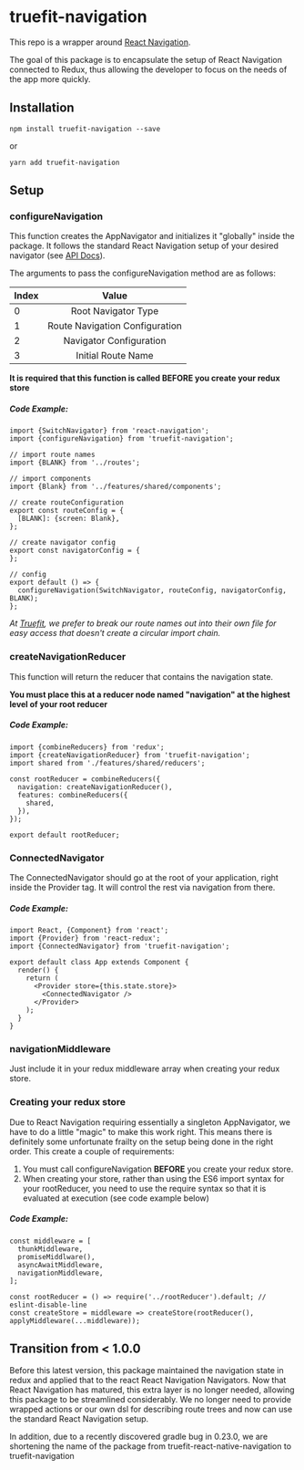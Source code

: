 # truefit-navigation
This repo is a wrapper around [React Navigation](https://reactnavigation.org/).

The goal of this package is to encapsulate the setup of React Navigation connected to Redux, thus allowing the developer to focus on the needs of the app more quickly.

## Installation
```
npm install truefit-navigation --save
```

or

```
yarn add truefit-navigation
```

## Setup
### configureNavigation
This function creates the AppNavigator and initializes it "globally" inside the package. It follows the standard React Navigation setup of your desired navigator (see [API Docs](https://reactnavigation.org/docs/api-reference.html)).

The arguments to pass the configureNavigation method are as follows:

| Index | Value |
| ------------- |:-------------:|
| 0 | Root Navigator Type |
| 1 | Route Navigation Configuration |
| 2 | Navigator Configuration |
| 3 | Initial Route Name |

**It is required that this function is called BEFORE you create your redux store**

##### Code Example:
```
import {SwitchNavigator} from 'react-navigation';
import {configureNavigation} from 'truefit-navigation';

// import route names
import {BLANK} from '../routes';

// import components
import {Blank} from '../features/shared/components';

// create routeConfiguration
export const routeConfig = {
  [BLANK]: {screen: Blank},
};

// create navigator config
export const navigatorConfig = {
};

// config
export default () => {
  configureNavigation(SwitchNavigator, routeConfig, navigatorConfig, BLANK);
};
```
*At [Truefit](https://truefit.io), we prefer to break our route names out into their own file for easy access that doesn't create a circular import chain.*

### createNavigationReducer
This function will return the reducer that contains the navigation state.

**You must place this at a reducer node named "navigation" at the highest level of your root reducer**

##### Code Example: 
```
import {combineReducers} from 'redux';
import {createNavigationReducer} from 'truefit-navigation';
import shared from './features/shared/reducers';

const rootReducer = combineReducers({
  navigation: createNavigationReducer(),
  features: combineReducers({
    shared,
  }),
});

export default rootReducer;
```

### ConnectedNavigator
The ConnectedNavigator should go at the root of your application, right inside the Provider tag. It will control the rest via navigation from there.

##### Code Example: 
```
import React, {Component} from 'react';
import {Provider} from 'react-redux';
import {ConnectedNavigator} from 'truefit-navigation';

export default class App extends Component {
  render() {
    return (
      <Provider store={this.state.store}>
        <ConnectedNavigator />
      </Provider>
    );
  }
}

```

### navigationMiddleware
Just include it in your redux middleware array when creating your redux store.

### Creating your redux store
Due to React Navigation requiring essentially a singleton AppNavigator, we have to do a little "magic" to make this work right. This means there is definitely some unfortunate frailty on the setup being done in the right order. This create a couple of requirements:

1. You must call configureNavigation **BEFORE** you create your redux store.
2. When creating your store, rather than using the ES6 import syntax for your rootReducer, you need to use the require syntax so that it is evaluated at execution (see code example below)

##### Code Example:
```
const middleware = [
  thunkMiddleware,
  promiseMiddlware(),
  asyncAwaitMiddleware,
  navigationMiddleware,
];

const rootReducer = () => require('../rootReducer').default; // eslint-disable-line
const createStore = middleware => createStore(rootReducer(), applyMiddleware(...middleware));
```

## Transition from < 1.0.0
Before this latest version, this package maintained the navigation state in redux and applied that to the react React Navigation Navigators. Now that React Navigation has matured, this extra layer is no longer needed, allowing this package to be streamlined considerably. We no longer need to provide wrapped actions or our own dsl for describing route trees and now can use the standard React Navigation setup.

In addition, due to a recently discovered gradle bug in 0.23.0, we are shortening the name of the package from truefit-react-native-navigation to truefit-navigation